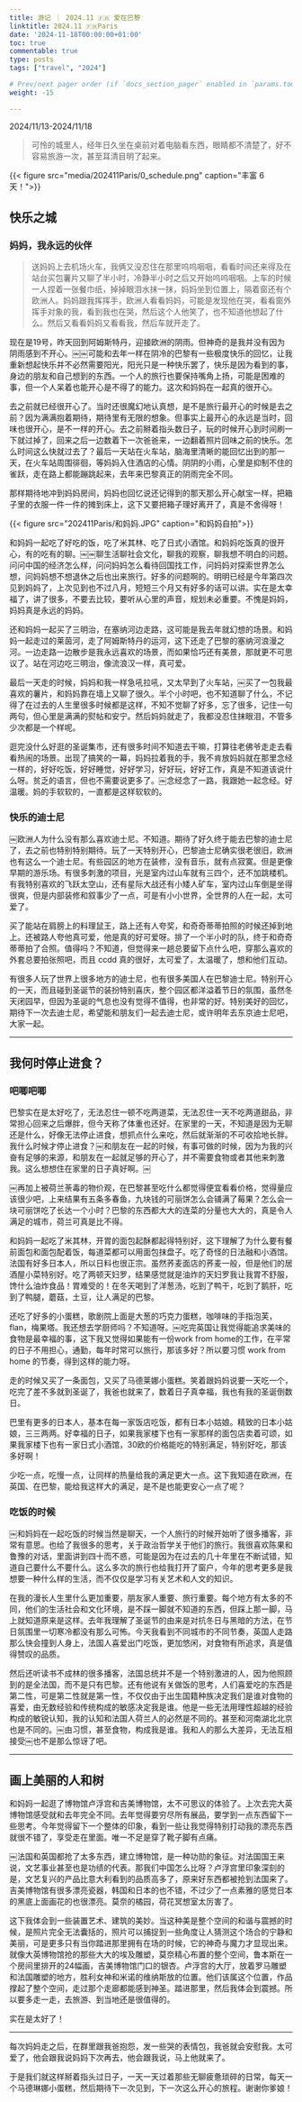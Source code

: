 ```yaml
---
title: 游记 ｜ 2024.11 🇫🇷 爱在巴黎
linktitle: 2024.11 🇫🇷Paris
date: '2024-11-18T00:00:00+01:00'
toc: true
commentable: true
type: posts
tags: ["travel", "2024"]

# Prev/next pager order (if `docs_section_pager` enabled in `params.toml`)
weight: -15

---
```


2024/11/13-2024/11/18

> 可怜的城里人，经年日久坐在桌前对着电脑看东西，眼睛都不清楚了，好不容易旅游一次，甚至耳清目明了起来。

{{< figure src="media/202411Paris/0_schedule.png" caption="丰富 6 天！">}}

## 快乐之城
### 妈妈，我永远的伙伴

> 送妈妈上去机场火车，我俩又没忍住在那里呜呜咽咽，看看时间还来得及在站台买包薯片又聊了半小时，冷静半小时之后又开始呜呜咽咽。上车的时候一人捏着一张餐巾纸，掉掉眼泪水抹一抹，妈妈坐到位置上，隔着窗还有个欧洲人。妈妈跟我挥挥手，欧洲人看看妈妈，可能是发现他在哭，看看窗外挥手对象的我，看到我也在哭，然后这个人他笑了，也不知道他想起了什么。然后又看看妈妈又看看我，然后车就开走了。

现在是19号，昨天回到阿姆斯特丹，迎接欧洲的阴雨。但神奇的是我并没有因为阴雨感到不开心。￼￼可能和去年一样在阴冷的巴黎有一些极度快乐的回忆，让我重新想起快乐并不必然需要阳光，阳光只是一种快乐罢了，快乐是因为看到的事，身边的朋友和自己想到的东西。一个人的旅行也要保持嘴角上扬，可能是困难的事，但一个人呆着也能开心是不得了的能力。这次和妈妈在一起真的很开心。

去之前就已经很开心了。当时还很魔幻地认真想，是不是旅行最开心的时候是去之前？因为满满抱着期待，期待里有无限的想象。但事实上最开心的永远是当时，回味也很开心，是不一样的开心。去之前掰着指头数日子，玩的时候开心到时间刷一下就过掉了，回来之后一边数着下一次爸爸来，一边翻着照片回味之前的快乐。怎么时间这么快就过去了？最后一天站在火车站，脑海里清晰的能回忆出到的那一天，在火车站周围徘徊，等妈妈入住酒店的心情。阴阴的小雨，心里是抑制不住的雀跃，走在路上都能蹦跳起来，去年来巴黎真正的阴雨完全不同。

那样期待地冲到妈妈房间，妈妈也回忆说还记得到的那天那么开心献宝一样，把箱子里的衣服一件一件的摊到床上，这下又要把箱子理好离开了，真是不舍得呀！

{{< figure src="202411Paris/和妈妈.JPG" caption="和妈妈自拍">}}

和妈妈一起吃了好吃的饭，吃了米其林、吃了日式小酒馆。和妈妈吃饭真的很开心，有的吃有的聊。￼￼聊生活聊社会文化，聊我的观察，聊我想不明白的问题。问问中国的经济怎么样，问问妈妈怎么看待回国找工作，问妈妈对探索世界怎么想，问妈妈想不想退休之后也出来旅行。好多的问题啊的。明明已经是今年第四次见到妈妈了，上次见到也不过八月，短短三个月又有好多的话可以讲。实在是太幸福了，讲了很多，不要去比较，要听从心里的声音，规划未必重要。不愧是妈妈，妈妈真是永远的妈妈。

还和妈妈一起买了三明治，在塞纳河边走路，这可能是我去年就幻想的场景。和妈妈一起走过的莱茵河，走了阿姆斯特丹的运河，这下还走了巴黎的塞纳河浪漫之河。一边走路一边散步是我永远喜欢的场景，而如果恰巧还有美景，那就更不可思议了。站在河边吃三明治，像流浪汉一样，真可爱。

最后一天走的时候，妈妈和我一样急吼拉吼，又太早到了火车站，￼买了一包我最喜欢的薯片，和妈妈靠在墙上又聊了很久。半个小时吧，也不知道聊了什么，不记得了在过去的人生里很多时候都是这样，不知不觉聊了好多，忘了很多，记住一句两句，但心里是满满的熨帖和安宁。然后妈妈就走了，我都没忍住抹眼泪，不管多少次都是一个样呢。

逛完没什么好逛的圣诞集市，还有很多时间不知道去干嘛，打算往老佛爷走走去看看热闹的场景。出现了搞笑的一幕，妈妈拉着我的手，我不肯放妈妈就在那里念经一样的，好好吃饭，好好睡觉，好好学习，好好玩，好好工作，真是不知道该说什么呀。贫乏的语言，但也不需要说更多了。￼念经念了一路，我跟她一起念经。好温暖。妈的手软软的，一直都是这样软软的。

### 快乐的迪士尼
￼欧洲人为什么没有那么喜欢迪士尼。不知道。期待了好久终于能去巴黎的迪士尼了，去之前也特别特别期待。玩了一天特别开心，巴黎迪士尼确实很老很旧，欧洲也有这么一个迪士尼。有些园区的地方在装修，没有音乐，就有点寂寞。但是更像早期的游乐场。有很多刺激的项目，光是室内过山车就有三四个，还不加跳楼机。有我特别喜欢的飞跃太空山，还有星际大战还有小矮人矿车，室内过山车倒是坐得很爽，但是内部装修和叙事少了一点，可是有小小世界，全世界的人在一起，太可爱了。

买了能站在肩膀上的料理鼠王，路上还有人夸奖，和奇奇蒂蒂拍照的时候还掉到地上。还被路人夸他真可爱，他是真的好可爱呀。排了一个半小时的队，终于和奇奇蒂蒂拍了合照。值得吗？不知道，但觉得来一趟总要留下点什么吧，穿那么喜欢的外套总要拍张照吧，而且 ccdd 真的很好，太可爱了，太温暖了，想和他们互动。

有很多人玩了世界上很多地方的迪士尼，也有很多美国人在巴黎迪士尼。特别开心的一天，而且碰到圣诞节的装扮特别喜庆，整个园区都洋溢着节日的氛围，虽然冬天闭园早，但因为圣诞的气息也没有觉得不值得，也非常的好。特别美好的回忆，期待下一次去迪士尼，希望能和朋友们一起去迪士尼，或许明年去东京迪士尼吧，大家一起。

---

## 我何时停止进食？
### 吧唧吧唧

巴黎实在是太好吃了，无法忍住一顿不吃两道菜，无法忍住一天不吃两道甜品，非常担心回来之后爆胖，但今天称了体重也还好。在家里的一天，不知道是因为无聊还是什么，好像无法停止进食，想抓点什么来吃，然后就渐渐的不可收拾地长胖。我什么时候才停止进食？￼和朋友在一起的时候，有事可做的时候，因为为我的兴奋有足够的来源，和朋友在一起就足够的开心了，并不需要食物或者其他来刺激我。这么想想住在家里的日子真好啊。￼

￼再加上被荷兰荼毒的物价观，在巴黎甚至吃什么都觉得便宜看看价格，觉得量应该很少吧，上来结果有五条多春鱼，九块钱的可丽饼怎么会铺满了莓果？怎么会一块可丽饼吃了长达一个小时？巴黎的东西都大大的连菜的分量也大大的，真是令人满足的城市，荷兰可真是比不得。

和妈妈一起吃了米其林，开胃的面包起酥都起得特别好，这下理解了为什么要有餐前面包和面包配着饭，每道菜都可以用面包抹盘子。吃了奇怪的日法融和小酒馆。法国有好多日本人，所以日料也很正宗。虽然荞麦面店的荞麦一般，但是他们的居酒屋小菜特别好。吃了两顿天妇罗，结果感觉就是油炸的天妇罗我让我胃不舒服，馋什么油炸食品！胃难受的！在冬天喝到了洋葱汤，吃到了鸭干，吃到了鹅肝，吃到了鸭腿，蘑菇，土豆，让人满足的巴黎。

还吃了好多的小蛋糕，歌剧院上面是大葱的巧克力蛋糕，咖啡味的手指泡芙，flan，梅果塔。我还想去学厨师吗？不知道呀。￼吃完英国让我觉得能追求美味的食物是最幸福的事，这下我又觉得如果能有一份work from home的工作，在平常的日子不用担心，通勤，每年时常可以旅行，那该多好？所以要习惯 work from home 的节奏，得到这样的能力呀。

走的时候又买了一条面包，又买了马德莱娜小蛋糕。笑着跟妈妈说要一天吃一个，吃完了差不多就到圣诞了，我爸也就来了，数着日子真幸福，我也有我的圣诞倒数日。

巴里有更多的日本人，基本在每一家饭店吃饭，都有日本小姑娘。精致的日本小姑娘，三三两两。好幸福的日子，如果我家楼下也有一家那样的面包店卖着可颂，如果我家楼下也有一家日式小酒馆，30欧的价格能吃的特别满足，特别好吃，那该多好啊！

少吃一点，吃慢一点，让同样的热量给我的满足更大一点。这下我知道在欧洲，在英国、在巴黎，能给我这样大的满足，是不是也能更安心一点了呢？

### 吃饭的时候

￼和妈妈在一起吃饭的时候当然是聊天，一个人旅行的时候开始听了很多播客，非常有意思。也给了我很多的思考，关于政治哲学关于他们的旅行。我很喜欢陈果和鲁豫的对话，里面讲到四十而不惑，可能是因为在过去的几十年里在不断试错，知道自己要什么不要什么。这么多次的旅行也给我打开了窗户，今年的思考更多是我想要一种什么样的生活，而不仅仅是学习有关艺术和人文的知识。

在我的漫长人生里什么更加重要，朋友家人重要、旅行重要。每个地方有太多的不同，他们的生活社会和文化环境，是不踩一脚就不知道的东西，但踩上那一脚，马上就知道原来是这样。去年我理解了圣诞节的由来是对抗冬日与黑暗的方法，在节日氛围里一切寒冷都没有那么可怖。今天我看到不同城市的不同节奏，英国人走路那么快会撞到人身上，法国人喜爱出门吃饭，更加悠闲，对食物有所追求，真是值得赞叹的品质。

然后还听读书不成林的很多播客，法国总统并不是一个特别激进的人，因为他照顾到的是全法国，而不是只有巴黎。还有他说有关做饭的思考，人们喜爱吃的东西是第二性，可是第二性就是第一性，不仅仅由于出生国籍种族决定我们是谁对食物的喜爱，由无数经验和传统构成的敏感决定我是谁。他是一些无法用理性超越的经验构成的敏锐认知，我的认知和法国人荷兰人的必然是不同的。甚至和河南湖北北京也是不同的。￼由习惯，甚至食物，构成我是谁。我和人的那么大差异，无法互相接受￼也不是那么惊讶了吧。

---
## 画上美丽的人和树

和妈妈一起逛了博物馆卢浮宫和吉美博物馆，太不可思议的体验了。上次去完大英博物馆感受就和去年完全不同。去年觉得要穷尽所有展品，要学到一点东西留下一些思考。今年觉得留下一个整体的印象，看到一些让我觉得特别打动我的漂亮东西就很不错了，享受走在里面。唯一不足是穿了靴子脚有点痛。

￼法国和英国都抢了太多东西，建立博物馆，是一种功勋的象征。对法国国王来说，文艺事业甚至也是功绩的代表。那我们中国怎么比呀？卢浮宫里印象深刻的是，文艺复兴的产品比意大利看到的品质高多了，原来好东西都被抢到法国来了。吉美博物馆有很多漂亮瓷器，韩国和日本的也不错，不过少了一点素雅的感觉日本的黑底上面画花的也很漂亮。莫奈的橘园，荷花冥想室太厉害了。

这下我体会到一些装置艺术、建筑的美妙。当这种美是整个空间的和谐与震撼的时候，是照片完全无法囊括的，照片可以捕捉到一些角度让人猜测这个场合的宁静和美丽，可是更多只有当你踏进那里拥有在场的时候，它的神奇与魔力才显现出来。就像大英博物馆抢的那些大大的埃及雕塑，莫奈精心布置的整个空间，鲁本斯在一个房间里排开的24幅画，吉美博物馆门口的银杏。卢浮宫的大厅，放着罗马雕塑和法国雕塑的地方，胜利女神和米诺的维纳斯放的位置。他们该属这个位置，作品撑起了整个空间，走过那个走廊都能感到神圣。踏进那里，然后我体会到震撼。所以要多走一走，去旅游、到当地还是很值得的。

实在是太好了！

---

每次妈妈走之后，在群里跟我爸抱怨，发一些哭的表情包，我爸就会安慰我。太可爱了，他会跟我说妈妈下次再去，他会跟我说，马上他就来了。

于是我们就这样掰着指头过日子，一天一天过着那些无聊疲惫琐碎的日常，每天一个马德琳娜小蛋糕，然后期待下一次见到，下一次这么开心的旅程。谢谢你爹娘！

